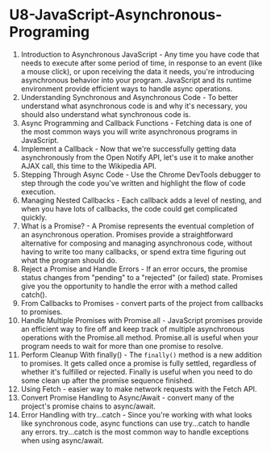 # U8-JavaScript-Asynchronous-Programing
 
1. Introduction to Asynchronous JavaScript - Any time you have code that needs to execute after some period of time, in response to an event (like a mouse click), or upon receiving the data it needs, you're introducing asynchronous behavior into your program. JavaScript and its runtime environment provide efficient ways to handle async operations.
2. Understanding Synchronous and Asynchronous Code - To better understand what asynchronous code is and why it's necessary, you should also understand what synchronous code is.
3. Async Programming and Callback Functions - Fetching data is one of the most common ways you will write asynchronous programs in JavaScript.
4. Implement a Callback - Now that we're successfully getting data asynchronously from the Open Notify API, let's use it to make another AJAX call, this time to the Wikipedia API.
5. Stepping Through Async Code - Use the Chrome DevTools debugger to step through the code you've written and highlight the flow of code execution.
6. Managing Nested Callbacks - Each callback adds a level of nesting, and when you have lots of callbacks, the code could get complicated quickly.
7. What is a Promise? - A Promise represents the eventual completion of an asynchronous operation. Promises provide a straightforward alternative for composing and managing asynchronous code, without having to write too many callbacks, or spend extra time figuring out what the program should do.
8. Reject a Promise and Handle Errors - If an error occurs, the promise status changes from "pending" to a "rejected" (or failed) state. Promises give you the opportunity to handle the error with a method called catch().
9. From Callbacks to Promises - convert parts of the project from callbacks to promises.
10. Handle Multiple Promises with Promise.all - JavaScript promises provide an efficient way to fire off and keep track of multiple asynchronous operations with the Promise.all method. Promise.all is useful when your program needs to wait for more than one promise to resolve.
11. Perform Cleanup With finally() - The `finally()` method is a new addition to promises. It gets called once a promise is fully settled, regardless of whether it's fulfilled or rejected. Finally is useful when you need to do some clean up after the promise sequence finished.
12. Using Fetch - easier way to make network requests with the Fetch API.
13. Convert Promise Handling to Async/Await - convert many of the project's promise chains to async/await.
14. Error Handling with try...catch - Since you're working with what looks like synchronous code, async functions can use try...catch to handle any errors. try...catch is the most common way to handle exceptions when using async/await.